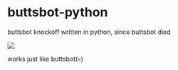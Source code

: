 # buttsbot-python
buttsbot knockoff written in python, since buttsbot died

  ![](https://i.imgur.com/YiAiI0D.jpeg)

works just like buttsbot(💀)
